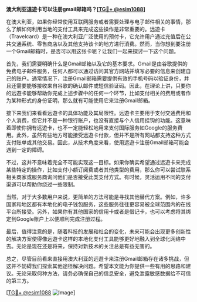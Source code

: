 **澳大利亚遠遊卡可以注册gmail邮箱吗？[[TG💪+ @esim1088](https://t.me/s/esim1088)]**

在澳大利亚，如果你经常使用互联网服务或者需要处理与电子邮件相关的事情，那么了解如何利用当地的支付工具来完成这些操作是非常重要的。远遊卡（Travelcard）是一种在澳大利亚广泛使用的预付卡，它允许用户通过充值后在公共交通系统、零售商店以及其他支持该卡的地方进行消费。然而，当你想到要注册一个Gmail邮箱时，是否可以用这张卡呢？让我们一起来探讨一下这个问题。

首先，我们需要明确什么是Gmail邮箱以及它的基本要求。Gmail是由谷歌提供的免费电子邮件服务，任何人都可以通过访问其官方网站并填写必要的信息来创建自己的账户。通常情况下，注册Gmail邮箱需要提供有效的手机号码以验证身份，并且还需要能够接收来自谷歌的确认邮件或短信验证码。因此，在理论上讲，只要你的远遊卡能够帮助你完成上述步骤中的任何一个环节，比如支付相关的费用或者作为某种形式的身份证明，那么就有可能使用它来注册Gmail邮箱。

接下来我们来看看远遊卡的具体功能及其局限性。远遊卡主要用于支付交通费用和个人消费，但它并不是一种银行账户，也没有直接与个人信用挂钩的功能。这意味着即使你拥有远遊卡，也不一定能轻松地用来支付国际服务如Google的服务费用。此外，虽然有些地方可能接受远遊卡付款，但并不是所有网站都支持这种方式支付账单或其他交易。因此，从技术角度来看，使用远遊卡注册Gmail邮箱可能会遇到一定的障碍。

不过，这并不意味着完全不可能实现这一目标。如果你确实希望通过远遊卡来完成某些特定的操作，比如支付小额订阅费或者其他类型的费用，那么你可以尝试联系相关商家或服务商询问他们是否接受此类支付方式。有时候，灵活运用不同的支付渠道可以帮助你绕过一些限制。

当然，对于大多数用户来说，更简单的方法可能是寻找其他替代方案。例如，许多国家和地区都有本地化的电子钱包服务，这些服务往往更容易被全球范围内的在线平台所接受。另外，如果你有其他国家的信用卡或者是借记卡，也可以考虑将其绑定到Google账户上以便顺利完成注册过程。

最后，值得注意的是，随着科技的发展和社会的变化，未来可能会出现更多创新性的解决方案使得像远遊卡这样的本地化支付工具能够更好地融入到全球化网络中去。无论是现在还是将来，保持对新技术的关注总是有益无害的。

总之，尽管目前看来直接用澳大利亚的远遊卡来注册Gmail邮箱存在诸多挑战，但这并不妨碍我们探索其他途径解决问题。希望本文能为你提供一些有用的思路和建议。无论采取何种方法，请务必确保自己的信息安全，避免泄露敏感数据给不可信的第三方。

[[TG💪+ @esim1088](https://t.me/s/esim1088) ![Image](https://i.postimg.cc/4NQfJmqS/Snipaste-2025-05-13-00-14-12.png)]